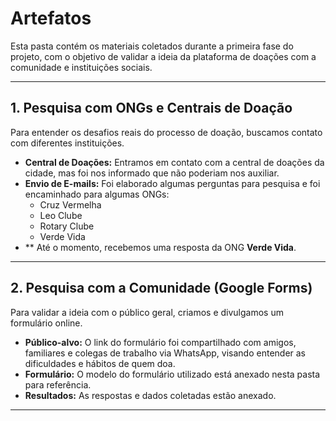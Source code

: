 # Artefatos 

Esta pasta contém os materiais coletados durante a primeira fase do projeto, com o objetivo de validar a ideia da plataforma de doações com a comunidade e instituições sociais.

---

## 1. Pesquisa com ONGs e Centrais de Doação

Para entender os desafios reais do processo de doação, buscamos contato com diferentes instituições.

* **Central de Doações:** Entramos em contato com a central de doações da cidade, mas foi nos informado que não poderiam nos auxiliar.
* **Envio de E-mails:** Foi elaborado algumas perguntas para pesquisa e foi encaminhado para algumas ONGs:
    * Cruz Vermelha
    * Leo Clube
    * Rotary Clube
    * Verde Vida
* ** Até o momento, recebemos uma resposta da ONG **Verde Vida**.

---

## 2. Pesquisa com a Comunidade (Google Forms)

Para validar a ideia com o público geral, criamos e divulgamos um formulário online.

* **Público-alvo:** O link do formulário foi compartilhado com amigos, familiares e colegas de trabalho via WhatsApp, visando entender as dificuldades e hábitos de quem doa.
* **Formulário:** O modelo do formulário utilizado está anexado nesta pasta para referência.
* **Resultados:** As respostas e dados coletadas estão anexado.

---

